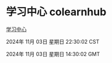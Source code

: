 # 学习中心 colearnhub
[学习中心](http://219.139.197.74:56308/colearnhub/)

2024年 11月 03日 星期日 22:30:02 CST

2024年 11月 03日 星期日 14:30:02 GMT
